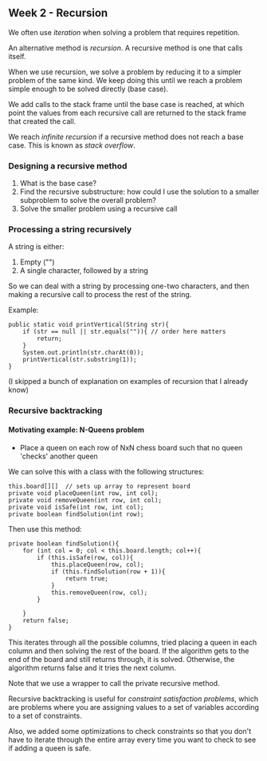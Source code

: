 ## Week 2 - Recursion

We often use _iteration_ when solving a problem that requires repetition.

An alternative method is _recursion_. A recursive method is one that calls itself.

When we use recursion, we solve a problem by reducing it to a simpler problem of the same kind. We keep doing this until we reach a problem simple enough to be solved directly (base case).


We add calls to the stack frame until the base case is reached, at which point the values from each recursive call are returned to the stack frame that created the call.

We reach _infinite recursion_ if a recursive method does not reach a base case. This is known as _stack overflow_.

### Designing a recursive method

1. What is the base case?
2. Find the recursive substructure: how could I use the solution to a smaller subproblem to solve the overall problem?
3. Solve the smaller problem using a recursive call

### Processing a string recursively

A string is either:
1. Empty ("")
2. A single character, followed by a string

So we can deal with a string by processing one-two characters, and then making a recursive call to process the rest of the string.

Example:
```
public static void printVertical(String str){
    if (str == null || str.equals("")){ // order here matters
        return;
    }
    System.out.println(str.charAt(0));
    printVertical(str.substring(1));
}
```

(I skipped a bunch of explanation on examples of recursion that I already know)

### Recursive backtracking

#### Motivating example: N-Queens problem
- Place a queen on each row of NxN chess board such that no queen 'checks' another queen

We can solve this with a class with the following structures:
```
this.board[][]  // sets up array to represent board
private void placeQueen(int row, int col);
private void removeQueen(int row, int col);
private void isSafe(int row, int col);
private boolean findSolution(int row);
```

Then use this method:
```
private boolean findSolution(){
    for (int col = 0; col < this.board.length; col++){
        if (this.isSafe(row, col)){
            this.placeQueen(row, col);
            if (this.findSolution(row + 1)){
                return true;
            }
            this.removeQueen(row, col);
        }
        
    }
    return false;
}
```
This iterates through all the possible columns, tried placing a queen in each column and then solving the rest of the board. If the algorithm gets to the end of the board and still returns through, it is solved. Otherwise, the algorithm returns false and it tries the next column.

Note that we use a wrapper to call the private recursive method.

Recursive backtracking is useful for _constraint satisfaction problems_, which are problems where you are assigning values to a set of variables according to a set of constraints.

Also, we added some optimizations to check constraints so that you don't have to iterate through the entire array every time you want to check to see if adding a queen is safe.



